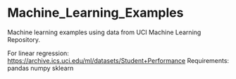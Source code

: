 # Machine_Learning_Examples
Machine learning examples using data from UCI Machine Learning Repository.

For linear regression: https://archive.ics.uci.edu/ml/datasets/Student+Performance
Requirements:
pandas
numpy
sklearn
